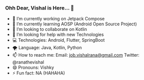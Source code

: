 ### Ohh Dear, Vishal is Here... 👋

- 🔭 I’m currently working on Jetpack Compose
- 🌱 I’m currently learning AOSP (Android Open Source Project)
- 👯 I’m looking to collaborate on Kotlin
- 🤔 I’m looking for help with new Technologies
- 💻 Technologies: Android, Flutter, SpringBoot
- 🌪 Language: Java, Kotlin, Python
- 📫 How to reach me: 
    Email: job.vishalrana@gmail.com
    Twitter: @ranathevishal
- 😄 Pronouns: Vishky
- ⚡ Fun fact: NA (HAHAHA)
